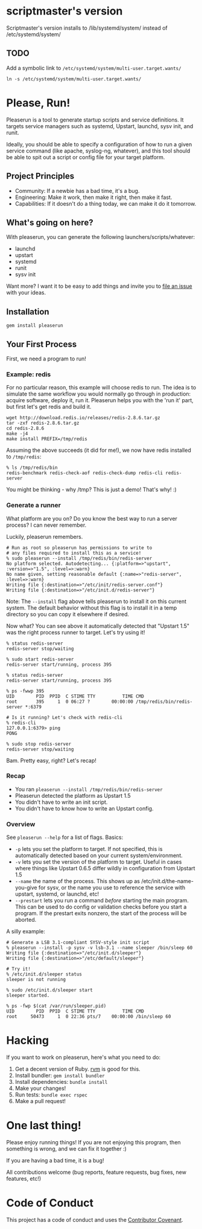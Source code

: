 # scriptmaster's version
 Scriptmaster's version installs to /lib/systemd/system/ instead of /etc/systemd/system/

## TODO
Add a symbolic link to `/etc/systemd/system/multi-user.target.wants/`

`ln -s /etc/systemd/system/multi-user.target.wants/`

# Please, Run!

Pleaserun is a tool to generate startup scripts and service definitions. It targets
service managers such as systemd, Upstart, launchd, sysv init, and runit.

Ideally, you should be able to specify a configuration of how to run a given
service command (like apache, syslog-ng, whatever), and this tool should
be able to spit out a script or config file for your target platform.

## Project Principles

* Community: If a newbie has a bad time, it's a bug.
* Engineering: Make it work, then make it right, then make it fast.
* Capabilities: If it doesn't do a thing today, we can make it do it tomorrow.

## What's going on here?

With pleaserun, you can generate the following launchers/scripts/whatever:

* launchd
* upstart
* systemd
* runit
* sysv init

Want more? I want it to be easy to add things and invite you to [file an issue](../../issues/) with your ideas.

## Installation

    gem install pleaserun

## Your First Process

First, we need a program to run!

### Example: redis

For no particular reason, this example will choose redis to run. The idea is to
simulate the same workflow you would normally go through in production: acquire
software, deploy it, run it. Pleaserun helps you with the 'run it' part, but
first let's get redis and build it.

    wget http://download.redis.io/releases/redis-2.8.6.tar.gz
    tar -zxf redis-2.8.6.tar.gz
    cd redis-2.8.6
    make -j4
    make install PREFIX=/tmp/redis

Assuming the above succeeds (it did for me!), we now have redis installed to `/tmp/redis`:

    % ls /tmp/redis/bin
    redis-benchmark redis-check-aof redis-check-dump redis-cli redis-server

You might be thinking - why /tmp? This is just a demo! That's why! :)

### Generate a runner

What platform are you on? Do you know the best way to run a server process? I
can never remember.

Luckily, pleaserun remembers.

    # Run as root so pleaserun has permissions to write to
    # any files required to install this as a service!
    % sudo pleaserun --install /tmp/redis/bin/redis-server
    No platform selected. Autodetecting... {:platform=>"upstart", :version=>"1.5", :level=>:warn}
    No name given, setting reasonable default {:name=>"redis-server", :level=>:warn}
    Writing file {:destination=>"/etc/init/redis-server.conf"}
    Writing file {:destination=>"/etc/init.d/redis-server"}

Note: The `--install` flag above tells pleaserun to install it on this current system. The
default behavior without this flag is to install it in a temp directory so you can copy
it elsewhere if desired.

Now what? You can see above it automatically detected that "Upstart 1.5" was
the right process runner to target. Let's try using it!

    % status redis-server
    redis-server stop/waiting

    % sudo start redis-server
    redis-server start/running, process 395

    % status redis-server
    redis-server start/running, process 395

    % ps -fwwp 395
    UID        PID  PPID  C STIME TTY          TIME CMD
    root       395     1  0 06:27 ?        00:00:00 /tmp/redis/bin/redis-server *:6379

    # Is it running? Let's check with redis-cli
    % redis-cli
    127.0.0.1:6379> ping
    PONG

    % sudo stop redis-server
    redis-server stop/waiting

Bam. Pretty easy, right? Let's recap!

### Recap

* You ran `pleaserun --install /tmp/redis/bin/redis-server`
* Pleaserun detected the platform as Upstart 1.5
* You didn't have to write an init script.
* You didn't have to know how to write an Upstart config.

### Overview

See `pleaserun --help` for a list of flags. Basics:

* `-p` lets you set the platform to target. If not specified, this is
  automatically detected based on your current system/environment.
* `-v` lets you set the version of the platform to target. Useful in cases
  where things like Upstart 0.6.5 differ wildly in configuration from Upstart
  1.5
* `--name` the name of the process. This shows up as
  /etc/init.d/the-name-you-give for sysv, or the name you use to reference the
  service with upstart, systemd, or launchd, etc!
* `--prestart` lets you run a command *before* starting the main program. This
  can be used to do config or validation checks before you start a program. If
  the prestart exits nonzero, the start of the process will be aborted.

A silly example:

    # Generate a LSB 3.1-compliant SYSV-style init script
    % pleaserun --install -p sysv -v lsb-3.1 --name sleeper /bin/sleep 60
    Writing file {:destination=>"/etc/init.d/sleeper"}
    Writing file {:destination=>"/etc/default/sleeper"}

    # Try it!
    % /etc/init.d/sleeper status          
    sleeper is not running

    % sudo /etc/init.d/sleeper start
    sleeper started.

    % ps -fwp $(cat /var/run/sleeper.pid)
    UID        PID  PPID  C STIME TTY          TIME CMD
    root     50473     1  0 22:36 pts/7    00:00:00 /bin/sleep 60

# Hacking

If you want to work on pleaserun, here's what you need to do:

1. Get a decent version of Ruby.  [rvm](https://rvm.io/) is good for this.
2. Install bundler: `gem install bundler`
3. Install dependencies: `bundle install`
4. Make your changes!
5. Run tests: `bundle exec rspec`
6. Make a pull request!

# One last thing!

Please enjoy running things! If you are not enjoying this program, then something is wrong, and we can fix it together :)

If you are having a bad time, it is a bug!

All contributions welcome (bug reports, feature requests, bug fixes, new features, etc!)

# Code of Conduct

This project has a code of conduct and uses the [Contributor Covenant](CODE_OF_CONDUCT.md).
